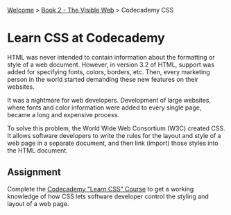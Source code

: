 [Welcome](https://nashville-software-school.github.io/prework/) > [Book 2 - The Visible Web](../README.md) > Codecademy CSS

# Learn CSS at Codecademy

HTML was never intended to contain information about the formatting or style of a web document. However, in version 3.2 of HTML, support was added for specifying fonts, colors, borders, etc. Then, every marketing person in the world started demanding these new features on their websites.

It was a nightmare for web developers. Development of large websites, where fonts and color information were added to every single page, became a long and expensive process.

To solve this problem, the World Wide Web Consortium (W3C) created CSS. It allows software developers to write the rules for the layout and style of a web page in a separate document, and then link (import) those styles into the HTML document.

## Assignment

Complete the [Codecademy "Learn CSS" Course](https://www.codecademy.com/learn/learn-css) to get a working knowledge of how CSS lets software developer control the styling and layout of a web page.
